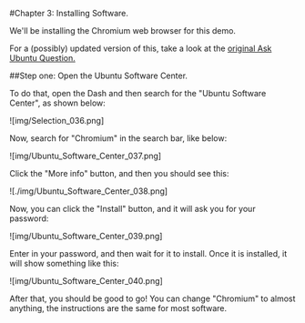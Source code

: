 #Chapter 3: Installing Software.

We'll be installing the Chromium web browser for this demo.

For a (possibly) updated version of this, take a look at the [original Ask Ubuntu Question.](http://askubuntu.com/questions/66447/how-do-i-install-software-using-the-ubuntu-software-center)


##Step one: Open the Ubuntu Software Center.


To do that, open the Dash and then search for the "Ubuntu Software Center", 
as shown below:

![img/Selection_036.png]


Now, search for "Chromium" in the search bar, like below:

![img/Ubuntu_Software_Center_037.png]

Click the "More info" button, and then you should see this:

![./img/Ubuntu_Software_Center_038.png]


Now, you can click the "Install" button, and it will ask you for your password:

![img/Ubuntu_Software_Center_039.png]

Enter in your password, and then wait for it to install. Once it is installed,
it will show something like this:

![img/Ubuntu_Software_Center_040.png]


After that, you should be good to go! You can change "Chromium" to almost anything,
the instructions are the same for most software.


